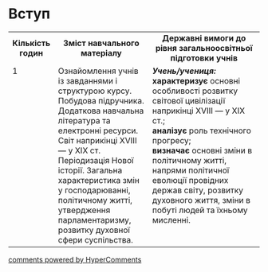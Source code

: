 <div id="hypercomments_widget" class="js-hypercomments-widget invisible"></div>

# Вступ

<table>
  <tr>
    <td width="10%" align="center"><b>Кількість годин</b></td>  
    <td width="40%" align="center"><b>Зміст навчального матеріалу</b></td>
    <td width="50%" align="center"><b>Державні вимоги  до рівня загальноосвітньої підготовки учнів</b></td>
  </tr>
  <tr>
<td width="10%" style="vertical-align:top !important;">1</td>
    <td width="40%" style="vertical-align:top !important;">
Ознайомлення учнів із завданнями і структурою курсу. Побудова підручника. Додаткова навчальна література та електронні ресурси.<br>
Світ наприкінці ХVІІІ — у ХІХ ст.<br>
Періодизація Нової історії. Загальна характеристика змін у господарюванні, політичному житті, утвердження парламентаризму, розвитку духовної сфери суспільства.
</td>
    <td width="50%" style="vertical-align:top !important;">
<i><b>Учень/учениця:</b></i><br>
<b>характеризує</b> основні особливості розвитку світової цивілізації наприкінці ХVІІІ — у ХІХ ст.;<br>
<b>аналізує</b> роль технічного прогресу;<br>
<b>визначає</b> основні зміни в політичному житті, напрями політичної еволюції провідних держав світу, розвитку духовного життя, зміни в побуті людей та їхньому мисленні.
</td>
</tr>
</table>

<div class="js-hypercomments-container">
<a href="http://hypercomments.com" class="hc-link" title="comments widget">comments powered by HyperComments</a>
</div>